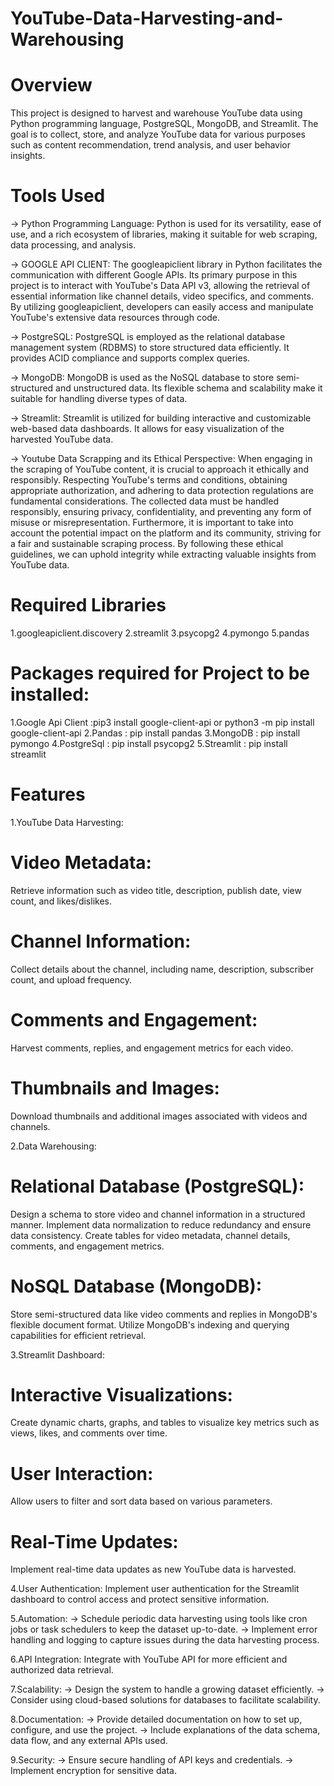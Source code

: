 # YouTube-Data-Harvesting-and-Warehousing

# Overview
This project is designed to harvest and warehouse YouTube data using Python programming language, PostgreSQL, MongoDB, and Streamlit. The goal is to collect, store, and analyze YouTube data for various purposes such as content recommendation, trend analysis, and user behavior insights.

# Tools Used
-> Python Programming Language: Python is used for its versatility, ease of use, and a rich ecosystem of libraries, making it suitable for web scraping, data processing, and analysis.

-> GOOGLE API CLIENT: The googleapiclient library in Python facilitates the communication with different Google APIs. Its primary purpose in this project is to interact with YouTube's Data API v3, allowing the retrieval of essential information like channel details, video specifics, and comments. By utilizing googleapiclient, developers can easily access and manipulate YouTube's extensive data resources through code.

-> PostgreSQL: PostgreSQL is employed as the relational database management system (RDBMS) to store structured data efficiently. It provides ACID compliance and supports complex queries.

-> MongoDB: MongoDB is used as the NoSQL database to store semi-structured and unstructured data. Its flexible schema and scalability make it suitable for handling diverse types of data.

-> Streamlit: Streamlit is utilized for building interactive and customizable web-based data dashboards. It allows for easy visualization of the harvested YouTube data.

-> Youtube Data Scrapping and its Ethical Perspective: When engaging in the scraping of YouTube content, it is crucial to approach it ethically and responsibly. Respecting YouTube's terms and conditions, obtaining appropriate authorization, and adhering to data protection regulations are fundamental considerations. The collected data must be handled responsibly, ensuring privacy, confidentiality, and preventing any form of misuse or misrepresentation. Furthermore, it is important to take into account the potential impact on the platform and its community, striving for a fair and sustainable scraping process. By following these ethical guidelines, we can uphold integrity while extracting valuable insights from YouTube data.

# Required Libraries
1.googleapiclient.discovery
2.streamlit
3.psycopg2
4.pymongo
5.pandas

# Packages required for Project to be installed:
1.Google Api Client :pip3 install google-client-api or python3 -m pip install google-client-api
2.Pandas    :   pip install pandas
3.MongoDB    :  pip install pymongo
4.PostgreSql :  pip install psycopg2
5.Streamlit  :  pip install streamlit


# Features
1.YouTube Data Harvesting:
# Video Metadata:
Retrieve information such as video title, description, publish date, view count, and likes/dislikes.
# Channel Information:
Collect details about the channel, including name, description, subscriber count, and upload frequency.
# Comments and Engagement:
Harvest comments, replies, and engagement metrics for each video.
# Thumbnails and Images:
Download thumbnails and additional images associated with videos and channels.

2.Data Warehousing:
# Relational Database (PostgreSQL):
Design a schema to store video and channel information in a structured manner.
Implement data normalization to reduce redundancy and ensure data consistency.
Create tables for video metadata, channel details, comments, and engagement metrics.

# NoSQL Database (MongoDB):
Store semi-structured data like video comments and replies in MongoDB's flexible document format.
Utilize MongoDB's indexing and querying capabilities for efficient retrieval.

3.Streamlit Dashboard:
# Interactive Visualizations:
Create dynamic charts, graphs, and tables to visualize key metrics such as views, likes, and comments over time.
# User Interaction:
Allow users to filter and sort data based on various parameters.
# Real-Time Updates:
Implement real-time data updates as new YouTube data is harvested.

4.User Authentication:
Implement user authentication for the Streamlit dashboard to control access and protect sensitive information.

5.Automation:
-> Schedule periodic data harvesting using tools like cron jobs or task schedulers to keep the dataset up-to-date.
-> Implement error handling and logging to capture issues during the data harvesting process.

6.API Integration:
Integrate with YouTube API for more efficient and authorized data retrieval.

7.Scalability:
-> Design the system to handle a growing dataset efficiently.
-> Consider using cloud-based solutions for databases to facilitate scalability.

8.Documentation:
-> Provide detailed documentation on how to set up, configure, and use the project.
-> Include explanations of the data schema, data flow, and any external APIs used.

9.Security:
-> Ensure secure handling of API keys and credentials.
-> Implement encryption for sensitive data.








